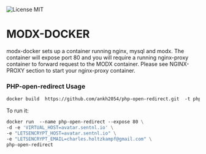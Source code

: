 ![License MIT](https://img.shields.io/badge/license-MIT-blue.svg)

# MODX-DOCKER

modx-docker sets up a container running nginx, mysql and modx. The container will expose port 80 and you will require a running nginx-proxy container to forward request to the MODX container.
Please see NGINX-PROXY section to start your nginx-proxy container.


### PHP-open-redirect Usage

```Dockerfile
docker build  https://github.com/ankh2054/php-open-redirect.git  -t php-open-redirect 
```

To run it:

```Dockerfile
docker run  --name php-open-redirect --expose 80 \
-d -e 'VIRTUAL_HOST=avatar.sentnl.io' \
-e "LETSENCRYPT_HOST=avatar.sentnl.io" \
-e "LETSENCRYPT_EMAIL=charles.holtzkampf@gmail.com" \
php-open-redirect 
```

